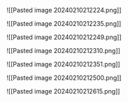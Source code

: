 ![[Pasted image 20240210212224.png]]

![[Pasted image 20240210212235.png]]

![[Pasted image 20240210212249.png]]

![[Pasted image 20240210212310.png]]

![[Pasted image 20240210212351.png]]

![[Pasted image 20240210212500.png]]

![[Pasted image 20240210212615.png]]


